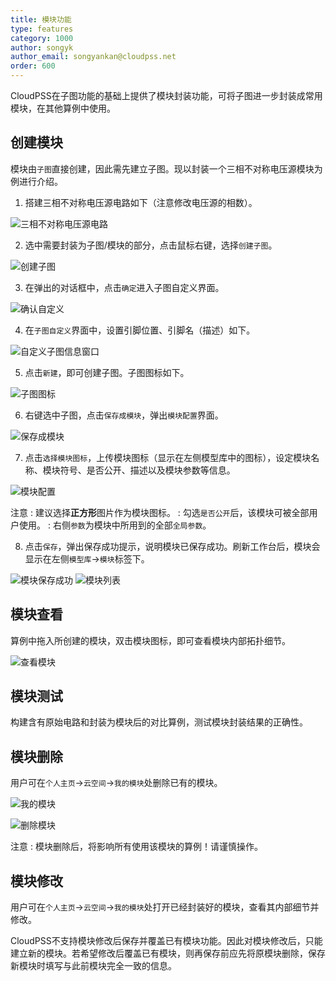 ```yaml
---
title: 模块功能
type: features
category: 1000
author: songyk
author_email: songyankan@cloudpss.net
order: 600
---
```


CloudPSS在子图功能的基础上提供了模块封装功能，可将子图进一步封装成常用模块，在其他算例中使用。

## 创建模块

模块由`子图`直接创建，因此需先建立子图。现以封装一个三相不对称电压源模块为例进行介绍。

1. 搭建三相不对称电压源电路如下（注意修改电压源的相数）。

![三相不对称电压源电路](Module/origincircuit.png "待封装的电路：三相不对称电压源电路")

2. 选中需要封装为子图/模块的部分，点击鼠标右键，选择`创建子图`。

![创建子图](Module/createsubgraph.png "右键选中，创建子图")

3. 在弹出的对话框中，点击`确定`进入子图自定义界面。

![确认自定义](Module/subgraphconfig1.png "确认，进入自定义子图信息窗口")

4. 在`子图自定义`界面中，设置引脚位置、引脚名（描述）如下。

![自定义子图信息窗口](Module/subgraphconfig2.png "自定义子图信息窗口")

5. 点击`新建`，即可创建子图。子图图标如下。

![子图图标](Module/subgraphicon.png "子图图标")

6. 右键选中子图，点击`保存成模块`，弹出`模块配置`界面。 

![保存成模块](Module/saveasmodule.png "保存成模块")

7. 点击`选择模块图标`，上传模块图标（显示在左侧模型库中的图标），设定模块名称、模块符号、是否公开、描述以及模块参数等信息。

![模块配置](Module/moduleconfig.png "模块配置")

注意
: 建议选择**正方形**图片作为模块图标。
: 勾选`是否公开`后，该模块可被全部用户使用。
: 右侧`参数`为模块中所用到的全部`全局参数`。

8. 点击`保存`，弹出保存成功提示，说明模块已保存成功。刷新工作台后，模块会显示在左侧`模型库`->`模块`标签下。 

![模块保存成功](Module/savemodulesuccess.png "模块保存成功")
![模块列表](Module/ModuleList.png "模块保存成功后出现在列表中")

## 模块查看

算例中拖入所创建的模块，双击模块图标，即可查看模块内部拓扑细节。

![查看模块](Module/moduleinner.png "双击查看模块内部细节")

## 模块测试

构建含有原始电路和封装为模块后的对比算例，测试模块封装结果的正确性。


## 模块删除

用户可在`个人主页`->`云空间`->`我的模块`处删除已有的模块。

![我的模块](Module/moduleindex.png "我的模块文件夹")

![删除模块](Module/moduledelete.png "删除模块")

注意
: 模块删除后，将影响所有使用该模块的算例！请谨慎操作。

## 模块修改

用户可在`个人主页`->`云空间`->`我的模块`处打开已经封装好的模块，查看其内部细节并修改。

CloudPSS不支持模块修改后保存并覆盖已有模块功能。因此对模块修改后，只能建立新的模块。若希望修改后覆盖已有模块，则再保存前应先将原模块删除，保存新模块时填写与此前模块完全一致的信息。
